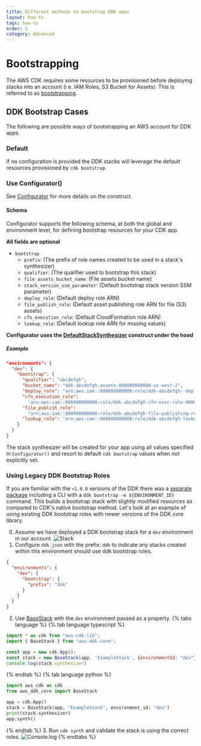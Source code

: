 ```yaml
---
title: Different methods to bootstrap DDK apps
layout: how-to
tags: how-to
order: 5
category: Advanced
---
```


# Bootstrapping

The AWS CDK requires some resources to be provisioned before deploying stacks into an account (i.e. IAM Roles, S3 Bucket for Assets). This is referred to as [bootstrapping](https://docs.aws.amazon.com/cdk/v2/guide/bootstrapping.html). 

## DDK Bootstrap Cases
The following are possible ways of bootstrapping an AWS account for DDK apps.

### Default
If no configuration is provided the DDK stacks will leverage the default resources provisioned by `cdk bootstrap`.

### Use Configurator()
See [Configurator]() for more details on the construct.

#### Schema 
Configurator supports the following schema, at both the global and environment level, for defining bootstrap resources for your CDK app. 

**All fields are optional**
- `bootstrap`
  - `prefix`: (The prefix of role names created to be used in a stack's synthesizer)
  - `qualifier`: (The qualifier used to bootstrap this stack)
  - `file_assets_bucket_name`: (File assets bucket name)
  - `stack_version_ssm_parameter`: (Default bootstrap stack version SSM parameter)
  - `deploy_role`: (Default deploy role ARN)
  - `file_publish_role`: (Default asset publishing role ARN for file (S3) assets)
  - `cfn_execution_role`: (Default CloudFormation role ARN)
  - `lookup_role`: (Default lookup role ARN for missing values)

__Configurator uses the [DefaultStackSynthesizer](https://docs.aws.amazon.com/cdk/api/v2/docs/aws-cdk-lib.DefaultStackSynthesizer.html) construct under the hood__


##### Example
```json
"environments": {
  "dev": {
    "bootstrap": {
      "qualifier": "abcdefgh",
      "bucket_name": "ddk-abcdefgh-assets-000000000000-us-west-2",
      "deploy_role": "arn:aws:iam::000000000000:role/ddk-abcdefgh--deploy-role-000000000000-us-west-2",
      "cfn_execution_role":
        "arn:aws:iam::000000000000:role/ddk-abcdefgh-cfn-exec-role-000000000000-us-west-2",
      "file_publish_role":
        "arn:aws:iam::000000000000:role/ddk-abcdefgh-file-publishing-role-000000000000-us-west-2",
      "lookup_role": "arn:aws:iam::000000000000:role/ddk-abcdefgh-lookup-role-000000000000-us-west-2",
    }
  }
}
```

The stack synthesizer will be created for your app using all values specified in `Configurator()` and resort to default `cdk bootstrap` values when not explicitly set.



### Using Legacy DDK Bootstrap Roles
If you are familiar with the `<1.0.0` versions of the DDK there was a [separate package](https://pypi.org/project/aws-ddk/) including a CLI with a `ddk bootstrap -e ${ENVIRONMENT_ID}` command. This builds a bootstrap stack with slightly modified resources as compared to CDK's native bootstrap method. Let's look at an example of using existing DDK bootstrap roles with newer versions of the DDK core library.

0. Assume we have deployed a DDK bootstrap stack for a `dev` environment in our account.
![Stack](/aws-ddk/img/ddk-bootstrap-stack.png)
1. Configure `ddk.json` with the prefix: `ddk` to indicate any stacks created within this environment should use ddk bootstrap roles.
```json
{
  "environments": {
    "dev": {
      "bootstrap": {
        "prefix": "ddk"
      }
    }
  }
}
```
2. Use [BaseStack](https://constructs.dev/packages/aws-ddk-core/v/1.0.0-beta.1/api/BaseStack?lang=typescript) with the `dev` environment passed as a property.
{% tabs language %}
{% tab language typescript %}
```javascript
import * as cdk from "aws-cdk-lib";
import { BaseStack } from "aws-ddk-core";

const app = new cdk.App();
const stack = new BaseStack(app, 'ExampleStack', {environmentId: "dev"})
console.log(stack.synthesizer)
```
{% endtab %}
{% tab language python %}
```python
import aws_cdk as cdk
from aws_ddk_core import BaseStack

app = cdk.App()
stack = BaseStack(app, "ExampleStack", environment_id: "dev")
print(stack.synthesizer)
app.synth()
```
{% endtab %}
3. Run `cdk synth` and validate the stack is using the correct roles.
![Console.log](/aws-ddk/img/stack-synthesizer.png)
{% endtabs %}
